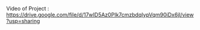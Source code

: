 Video of Project : https://drive.google.com/file/d/17wID5Az0PIk7cmzbdqIypVqm90iDx6jl/view?usp=sharing
